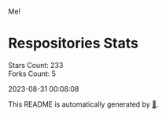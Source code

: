 Me!

# Respositories Stats
Stars Count: 233  
Forks Count: 5

2023-08-31 00:08:08  

This README is automatically generated by [🐰](https://github.com/rnitta/rnitta).
